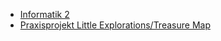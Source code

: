 *   [Informatik 2]({{site.baseurl}}info2)
*   [Praxisprojekt Little Explorations/Treasure Map]({{site.baseurl}}ss2015/project/index.html)
  
